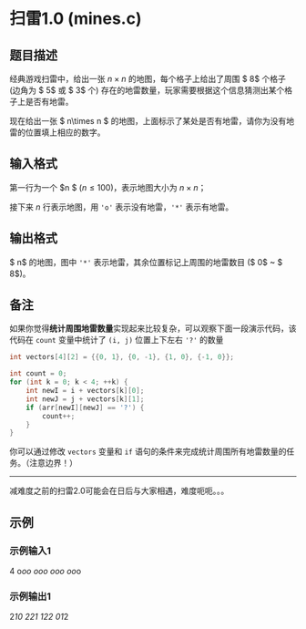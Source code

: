 # 扫雷1.0 (mines.c)

## 题目描述

经典游戏扫雷中，给出一张 $n\times n$ 的地图，每个格子上给出了周围 $ 8$ 个格子 (边角为 $ 5$ 或 $ 3$ 个) 存在的地雷数量，玩家需要根据这个信息猜测出某个格子上是否有地雷。

现在给出一张 $ n\times n $ 的地图，上面标示了某处是否有地雷，请你为没有地雷的位置填上相应的数字。

## 输入格式

第一行为一个 $n $ $(n\le 100)$，表示地图大小为 $n\times n$；

接下来 $n$ 行表示地图，用 `'o'` 表示没有地雷，`'*'` 表示有地雷。

## 输出格式

$ n$ 的地图，图中 `'*'` 表示地雷，其余位置标记上周围的地雷数目 ($ 0$ ~ $ 8$)。

## 备注

如果你觉得**统计周围地雷数量**实现起来比较复杂，可以观察下面一段演示代码，该代码在 `count` 变量中统计了 `(i, j)` 位置上下左右 `'?'` 的数量

```c
int vectors[4][2] = {{0, 1}, {0, -1}, {1, 0}, {-1, 0}};

int count = 0;
for (int k = 0; k < 4; ++k) {
    int newI = i + vectors[k][0];
    int newJ = j + vectors[k][1];
    if (arr[newI][newJ] == '?') {
        count++;
    }
}
```

你可以通过修改 `vectors` 变量和 `if` 语句的条件来完成统计周围所有地雷数量的任务。（注意边界！）

---

减难度之前的扫雷2.0可能会在日后与大家相遇，难度呃呃。。。

## 示例

### 示例输入1

4
o*oo
*ooo
ooo*
oo*o


### 示例输出1

2*10
*221
122*
01*2
